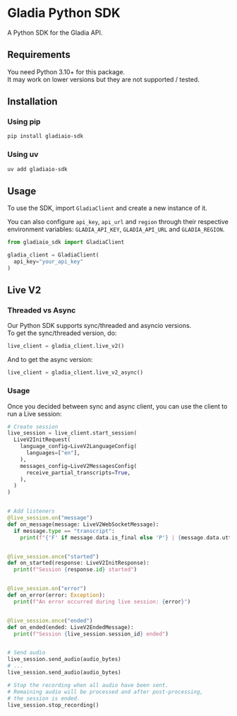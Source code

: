 # Gladia Python SDK

A Python SDK for the Gladia API.

## Requirements

You need Python 3.10+ for this package.  
It may work on lower versions but they are not supported / tested.

## Installation

### Using pip

```bash
pip install gladiaio-sdk
```

### Using uv

```bash
uv add gladiaio-sdk
```

## Usage

To use the SDK, import `GladiaClient` and create a new instance of it.

You can also configure `api_key`, `api_url` and `region` through their respective environment variables: `GLADIA_API_KEY`, `GLADIA_API_URL` and `GLADIA_REGION`.

```python
from gladiaio_sdk import GladiaClient

gladia_client = GladiaClient(
  api_key="your_api_key"
)
```

## Live V2

### Threaded vs Async

Our Python SDK supports sync/threaded and asyncio versions.  
To get the sync/threaded version, do:

```python
live_client = gladia_client.live_v2()
```

And to get the async version:

```python
live_client = gladia_client.live_v2_async()
```

### Usage

Once you decided between sync and async client, you can use the client to run a Live session:

```python
# Create session
live_session = live_client.start_session(
  LiveV2InitRequest(
    language_config=LiveV2LanguageConfig(
      languages=["en"],
    ),
    messages_config=LiveV2MessagesConfig(
      receive_partial_transcripts=True,
    ),
  )
)


# Add listeners
@live_session.on("message")
def on_message(message: LiveV2WebSocketMessage):
  if message.type == "transcript":
    print(f"{'F' if message.data.is_final else 'P'} | {message.data.utterance.text.strip()}")


@live_session.once("started")
def on_started(response: LiveV2InitResponse):
  print(f"Session {response.id} started")


@live_session.on("error")
def on_error(error: Exception):
  print(f"An error occurred during live session: {error}")


@live_session.once("ended")
def on_ended(ended: LiveV2EndedMessage):
  print(f"Session {live_session.session_id} ended")


# Send audio
live_session.send_audio(audio_bytes)
# ...
live_session.send_audio(audio_bytes)

# Stop the recording when all audio have been sent.
# Remaining audio will be processed and after post-processing,
# the session is ended.
live_session.stop_recording()
```
